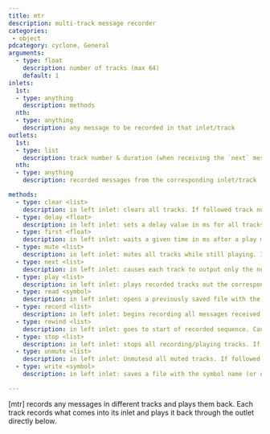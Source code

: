 ```yaml
---
title: mtr
description: multi-track message recorder
categories:
 - object
pdcategory: cyclone, General
arguments:
  - type: float
    description: number of tracks (max 64)
    default: 1
inlets:
  1st:
  - type: anything
    description: methods
  nth:
  - type: anything
    description: any message to be recorded in that inlet/track
outlets:
  1st:
  - type: list
    description: track number & duration (when receiving the `next` message)
  nth:
  - type: anything
    description: recorded messages from the corresponding inlet/track

methods:
  - type: clear <list>
    description: in left inlet: clears all tracks. If followed track numbers, clears those track(s). In other inlets: clears corresponding track
  - type: delay <float>
    description: in left inlet: sets a delay value in ms for all tracks to start playing. In other inlets: sets a delay time to that track only
  - type: first <float>
    description: in left inlet: waits a given time in ms after a play message is received before playing back. Unlike delay, first does not alter the delta time value of the first event in a track, it just waits a certain time (in addition to the first delta time) before playing back from the beginning. In other inlets: waits only corresponding track
  - type: mute <list>
    description: in left inlet: mutes all tracks while still playing. If followed by track numbers, it mutes those track(s). In other inlets: mutes corresponding track
  - type: next <list>
    description: in left inlet: causes each track to output only the next message in its recorded sequence (the track number and the delta time of each message being output are sent out the leftmost outlet as a list). If followed track numbers, outputs the next message stored in those tracks. In other inlets: outputs the next message stored on corresponding track
  - type: play <list>
    description: in left inlet: plays recorded tracks out the corresponding outlets in the same rhythm/speed as recorded. If followed by track numbers, it plays those tracks. In other inlets: plays corresponding track
  - type: read <symbol>
    description: in left inlet: opens a previously saved file with the symbol name (or opens a dialog box if no symbol is given). In other inlets: opens a file containing only the track that corresponds to the inlet
  - type: record <list>
    description: in left inlet: begins recording all messages received in the other inlets. If followed by track numbers, it begins recording those tracks. In other inlets: begins recording corresponding track
  - type: rewind <list>
    description: in left inlet: goes to start of recorded sequence. Can be used when using the 'next' message. If [mtr] is playing or recording, a stop message should precede it. If followed by track numbers, it rewinds those tracks. In other inlets: rewinds corresponding track
  - type: stop <list>
    description: in left inlet: stops all recording/playing tracks. If followed by track numbers, it stops those tracks. In other inlets: stops corresponding track
  - type: unmute <list>
    description: in left inlet: Unmutesd all muted tracks. If followed by track numbers, it unmutes those tracks. In other inlets: unmute corresponding track
  - type: write <symbol>
    description: in left inlet: saves a file with the symbol name (or opens a dialog box if no symbol is given). In other inlets: saves corresponding track

---
```


[mtr] records any messages in different tracks and plays them back. Each track records what comes into its inlet and plays it back through the outlet directly below.

